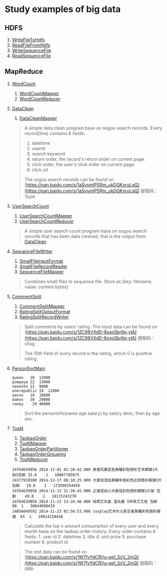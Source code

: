 # Study examples of big data
## HDFS
1. [WriteFileToHdfs](hdfs/src/main/java/com/linch/bigdata/hdfs/WriteFileToHdfs.java)
2. [ReadFileFromHdfs](hdfs/src/main/java/com/linch/bigdata/hdfs/ReadFileFromHdfs.java)
3. [WriteSequenceFile](hdfs/src/main/java/com/linch/bigdata/hdfs/WriteSequenceFile.java)
4. [ReadSequenceFile](hdfs/src/main/java/com/linch/bigdata/hdfs/ReadSequenceFile.java)

## MapReduce
1. [WordCount](mapreduce/src/main/java/com/linch/bigdata/mapreduce/wordcount/WordCount.java)
    1. [WordCountMapper](mapreduce/src/main/java/com/linch/bigdata/mapreduce/wordcount/WordCountMapper.java)
    2. [WordCountReducer](mapreduce/src/main/java/com/linch/bigdata/mapreduce/wordcount/WordCountReducer.java)

2. [DataClean](mapreduce/src/main/java/com/linch/bigdata/mapreduce/dataclean/DataClean.java)
    1. [DataCleanMapper](mapreduce/src/main/java/com/linch/bigdata/mapreduce/dataclean/DataCleanMapper.java)
    > A simple data clean program base on sogou search records.
    > Every record(line) contains 6 fields:
    > 1. datetime
    > 2. userid
    > 3. search keyword
    > 4. return order, the record's return order on current page.
    > 5. click order, the user's click order on current page.
    > 6. click url
    >
    > The sogou search records can be found on [https://pan.baidu.com/s/1aSvsmIPSRm_ukDQKxruLgQ](https://pan.baidu.com/s/1aSvsmIPSRm_ukDQKxruLgQ) 提取码：3ype

3. [UserSearchCount](mapreduce/src/main/java/com/linch/bigdata/mapreduce/usersearchcount/UserSearchCount.java)
    1. [UserSearchCountMapper](mapreduce/src/main/java/com/linch/bigdata/mapreduce/usersearchcount/UserSearchCountMapper.java)
    2. [UserSearchCountReducer](mapreduce/src/main/java/com/linch/bigdata/mapreduce/usersearchcount/UserSearchCountReducer.java)
    > A simple user search count program base on sogou search records that has been data cleaned, that is the output from [DataClean](mapreduce/src/main/java/com/linch/bigdata/mapreduce/dataclean/DataClean.java).

4. [SequenceFileWriter](mapreduce/src/main/java/com/linch/bigdata/mapreduce/sequencefile/SequenceFileWriter.java)
    1. [SmallFileInputFormat](mapreduce/src/main/java/com/linch/bigdata/mapreduce/sequencefile/SmallFileInputFormat.java)
    2. [SmallFileRecordReader](mapreduce/src/main/java/com/linch/bigdata/mapreduce/sequencefile/SmallFileRecordReader.java)
    3. [SequenceFileMapper](mapreduce/src/main/java/com/linch/bigdata/mapreduce/sequencefile/SequenceFileMapper.java)
    > Combines small files to sequence file. Store as [key: filename, value: content bytes]

5. [CommentSplit](mapreduce/src/main/java/com/linch/bigdata/mapreduce/commentsplit/CommentSplit.java)
    1. [CommentSplitMapper](mapreduce/src/main/java/com/linch/bigdata/mapreduce/commentsplit/CommentSplitMapper.java)
    2. [RatingSplitOutputFormat](mapreduce/src/main/java/com/linch/bigdata/mapreduce/commentsplit/RatingSplitOutputFormat.java)
    3. [RatingSplitRecordWriter](mapreduce/src/main/java/com/linch/bigdata/mapreduce/commentsplit/RatingSplitRecordWriter.java)
    > Split comments by users' rating. The input data can be found on [https://pan.baidu.com/s/1ZC98VXdD-8xxoSbr6e-vlA](https://pan.baidu.com/s/1ZC98VXdD-8xxoSbr6e-vlA) 提取码：x5sg
    > 
    > The 10th field of every record is the rating, which 0 is positive rating.

6. [PersonSortMain](mapreduce/src/main/java/com/linch/bigdata/mapreduce/multipropsort/PersonSortMain.java)
    ```text
    queen	20	12000
    pompeya	22	13000
    vexento 22	9000
    onerepublic	19	12000
    aaron	19	10000
    damon	30	29000
    raney    29	40000
    ```
    > Sort the personInfo(name age salary) by salary desc, then by age asc.

7. [TopN](mapreduce/src/main/java/com/linch/bigdata/mapreduce/topn/TopN.java)
    1. [TaobaoOrder](mapreduce/src/main/java/com/linch/bigdata/mapreduce/topn/TaobaoOrder.java)
    2. [TopNMapper](mapreduce/src/main/java/com/linch/bigdata/mapreduce/topn/TopNMapper.java)
    3. [TaobaoOrderPartitioner](mapreduce/src/main/java/com/linch/bigdata/mapreduce/topn/TaobaoOrderPartitioner.java)
    4. [TaobaoOrderGrouping](mapreduce/src/main/java/com/linch/bigdata/mapreduce/topn/TaobaoOrderGrouping.java)
    5. [TopNReducer](mapreduce/src/main/java/com/linch/bigdata/mapreduce/topn/TopNReducer.java)
    ```text
    24764639956	2014-12-01 02:20:42.000	原宿风暴显色美瞳彩色隐形艺术眼镜1片 拍2包邮	33.6	2	18067785675
    24377918580	2014-12-17 08:10:25.000	大直径混血美瞳年抛彩色近视隐形眼镜2片包邮	19.8	2	173590154456
    24764639956	2014-11-12 21:28:42.000	之城混血小大直径彩色隐形眼镜1片装 包邮	49.8	2	18115243270
    24764639956	2014-11-22 13:24:46.000	纯铜艾灸盒 温灸器 5年陈艾艾柱 包邮	88	1	38644098439
    24856049592	2014-11-23 01:56:53.000	cosplay艺术片火影忍者美瞳彩色隐形眼镜	65	1	39814158438
    ```
    > Calculate the top n amount consumption of every user and every month base on the taobao order history.
    > Every order contains 6 fields: 1. user id 2. datetime 3. title    4. unit price   5. purchase number  6. product id
    
    > The test data can be found on [https://pan.baidu.com/s/1W7fvYdCRVu-pef_SzV_2mQ](https://pan.baidu.com/s/1W7fvYdCRVu-pef_SzV_2mQ) 提取码：i98h
    
    

